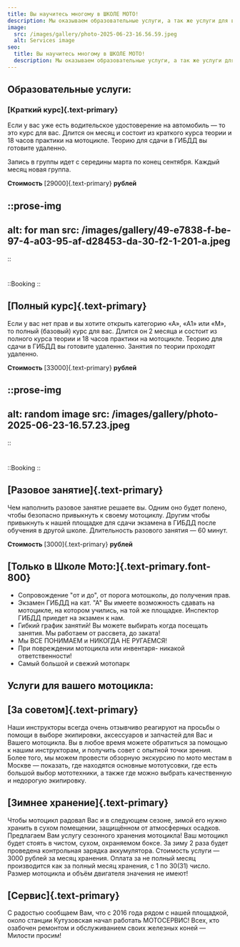 ```yaml
---
title: Вы научитесь многому в ШКОЛЕ МОТО!
description: Мы оказываем образовательные услуги, а так же услуги для вашего мотоцикла
image:
  src: /images/gallery/photo-2025-06-23-16.56.59.jpeg
  alt: Services image
seo:
  title: Вы научитесь многому в ШКОЛЕ МОТО!
  description: Мы оказываем образовательные услуги, а так же услуги для вашего мотоцикла
---
```


## Образовательные услуги:

### [Краткий курс]{.text-primary}

Если у вас уже есть водительское удостоверение на автомобиль — то это курс для вас. Длится он месяц и состоит из краткого курса теории и 18 часов практики на мотоцикле. Теорию для сдачи в ГИБДД вы готовите удаленно. 

Запись в группы идет с середины марта по конец сентября. Каждый месяц новая группа.

**Стоимость** [29000]{.text-primary} **рублей**

::prose-img
---
alt: for man
src: /images/gallery/49-e7838-f-be-97-4-a03-95-af-d28453-da-30-f2-1-201-a.jpeg
---
::
#

::Booking
::

## [Полный курс]{.text-primary}

Если у вас нет прав и вы хотите открыть категорию «А», «А1» или «М», то полный (базовый) курс для вас. Длится он 2 месяца и состоит из полного курса теории и 18 часов практики на мотоцикле. Теорию для сдачи в ГИБДД вы готовите удаленно. Занятия по теории проходят удаленно.

**Стоимость** [33000]{.text-primary} **рублей**

::prose-img
---
alt: random image
src: /images/gallery/photo-2025-06-23-16.57.23.jpeg
---
::
#

::Booking
::

## [Разовое занятие]{.text-primary}

Чем наполнить разовое занятие решаете вы. Одним оно будет полено, чтобы безопасно привыкнуть к своему мотоциклу. Другим чтобы привыкнуть к нашей площадке для сдачи экзамена в ГИБДД после обучения в другой школе. Длительность разового занятия — 60 минут.

**Стоимость** [3000]{.text-primary} **рублей**

## [Только в Школе Мото:]{.text-primary.font-800}

- Сопровождение "от и до", от порога мотошколы, до получения прав.
- Экзамен ГИБДД на кат. "А" Вы имеете возможность сдавать на мотоцикле, на котором учились, на той же площадке. Инспектор ГИБДД приедет на экзамен к нам.
- Гибкий график занятий! Вы можете выбирать когда посещать занятия. Мы работаем от рассвета, до заката!
- Мы ВСЕ ПОНИМАЕМ и НИКОГДА НЕ РУГАЕМСЯ!
- При повреждении мотоцикла или инвентаря- никакой ответственности!
- Самый большой и свежий мотопарк

## Услуги для вашего мотоцикла:

## [За советом]{.text-primary}

Наши инструкторы всегда очень отзывчиво реагируют на просьбы о помощи в выборе экипировки, аксессуаров и запчастей для Вас и Вашего мотоцикла. Вы в любое время можете обратиться за помощью к нашим инструкторам, и получить совет с опытной точки зрения. Более того, мы можем провести обзорную экскурсию по мото местам в Москве — показать, где находятся основные мототусовки, где есть большой выбор мототехники, а также где можно выбрать качественную и недорогую экипировку.

## [Зимнее хранение]{.text-primary}

Чтобы мотоцикл радовал Вас и в следующем сезоне, зимой его нужно хранить в сухом помещении, защищённом от атмосферных осадков. Предлагаем Вам услугу сезонного хранения мотоцикла! Ваш мотоцикл будет стоять в чистом, сухом, охраняемом боксе. За зиму 2 раза будет проведена контрольная зарядка аккумулятора. Стоимость услуги — 3000 рублей за месяц хранения. Оплата за не полный месяц производится как за полный месяц хранения, с 1 по 30(31) число. Размер мотоцикла и объём двигателя значения не имеют!

## [Сервис]{.text-primary}

С радостью сообщаем Вам, что с 2016 года рядом с нашей площадкой, около станции Кутузовская начал работать МОТОСЕРВИС! Всех, кто озабочен ремонтом и обслуживанием своих железных коней — Милости просим!
